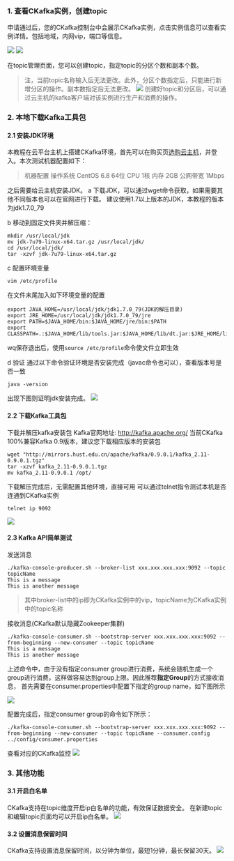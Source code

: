 ### 1. 查看CKafka实例，创建topic

申请通过后，您的CKafka控制台中会展示CKafka实例，点击实例信息可以查看实例详情。包括地域，内网vip，端口等信息。

![](https://mc.qcloudimg.com/static/img/fd6e90a028316b0ff8c960a81170dbbe/1.png)
![](https://mc.qcloudimg.com/static/img/a1428709e39e1a6124f7a265e47b6b37/2.png)

在topic管理页面，您可以创建topic，指定topic的分区个数和副本个数。
> 注，当前topic名称输入后无法更改。此外，分区个数指定后，只能进行新增分区的操作。副本数指定后无法更改。 
![](https://mc.qcloudimg.com/static/img/677df5a8c57fc9482867ea4e5ff9f77f/3.png)
创建好topic和分区后，可以通过云主机的kafka客户端对该实例进行生产和消费的操作。

### 2. 本地下载Kafka工具包

#### 2.1 安装JDK环境
本教程在云平台主机上搭建CKafka环境，首先可以在购买页[选购云主机](https://buy.tce.fsphere.cn/cvm)，并登入。本次测试机器配置如下：
> 机器配置 
操作系统 CentOS 6.8 64位 
CPU 1核 
内存 2GB 
公网带宽 1Mbps 

之后需要给云主机安装JDK。
a 下载JDK，可以通过wget命令获取，如果需要其他不同版本也可以在官网进行下载。
建议使用1.7以上版本的JDK，本教程的版本为jdk1.7.0_79

b 移动到固定文件夹并解压缩：
```
mkdir /usr/local/jdk
mv jdk-7u79-linux-x64.tar.gz /usr/local/jdk/
cd /usr/local/jdk/
tar -xzvf jdk-7u79-linux-x64.tar.gz
```
c 配置环境变量
```
vim /etc/profile
```
在文件末尾加入如下环境变量的配置
```
export JAVA_HOME=/usr/local/jdk/jdk1.7.0_79(JDK的解压目录)  
export JRE_HOME=/usr/local/jdk/jdk1.7.0_79/jre
export PATH=$JAVA_HOME/bin:$JAVA_HOME/jre/bin:$PATH  
export CLASSPATH=.:$JAVA_HOME/lib/tools.jar:$JAVA_HOME/lib/dt.jar:$JRE_HOME/lib
```
wq保存退出后，使用`source /etc/profile`命令使文件立即生效

d 验证
通过以下命令验证环境是否安装完成（javac命令也可以），查看版本号是否一致
```
java -version
```
出现下图则证明jdk安装完成。
![](https://mc.qcloudimg.com/static/img/859143ff8986b24e80b3a9c3b31bd511/4.png)

#### 2.2 下载Kafka工具包

下载并解压kafka安装包
Kafka官网地址: http://kafka.apache.org/ 当前CKafka 100%兼容Kafka 0.9版本，建议您下载相应版本的安装包
```
wget "http://mirrors.hust.edu.cn/apache/kafka/0.9.0.1/kafka_2.11-0.9.0.1.tgz"
tar -xzvf kafka_2.11-0.9.0.1.tgz
mv kafka_2.11-0.9.0.1 /opt/
```
下载解压完成后，无需配置其他环境，直接可用
可以通过telnet指令测试本机是否连通到CKafka实例
```
telnet ip 9092
```
![](https://mc.qcloudimg.com/static/img/c30a8d0e2fe57c109d3f7f1fa55b107f/5.png)

#### 2.3 Kafka API简单测试

发送消息
```
./kafka-console-producer.sh --broker-list xxx.xxx.xxx.xxx:9092 --topic topicName
This is a message
This is another message
```
> 其中broker-list中的ip即为CKafka实例中的vip，topicName为CKafka实例中的topic名称

接收消息(CKafka默认隐藏Zookeeper集群)
```
./kafka-console-consumer.sh --bootstrap-server xxx.xxx.xxx.xxx:9092 --from-beginning --new-consumer --topic topicName
This is a message
This is another message
```
上述命令中，由于没有指定consumer group进行消费，系统会随机生成一个group进行消费。这样做容易达到group上限。因此推荐**指定Group**的方式接收消息，
首先需要在consumer.properties中配置下指定的group name，如下图所示

![](https://mc.qcloudimg.com/static/img/b39a4b9b75a734830a69cc66a7273485/111.png)

配置完成后，指定consumer group的命令如下所示：
```
./kafka-console-consumer.sh --bootstrap-server xxx.xxx.xxx.xxx:9092 --from-beginning --new-consumer --topic topicName --consumer.config ../config/consumer.properties
```

查看对应的CKafka监控
![](https://mc.qcloudimg.com/static/img/12d49f97cc2562be26c16c193cb4297c/6.png)

### 3. 其他功能
#### 3.1 开启白名单
CKafka支持在topic维度开启ip白名单的功能，有效保证数据安全。
在新建topic和编辑topic页面均可以开启ip白名单。
![](https://mc.qcloudimg.com/static/img/02c8e7d5eeabb7f431b8b9c1f37cc636/7.png)

#### 3.2 设置消息保留时间
CKafka支持设置消息保留时间，以分钟为单位，最短1分钟，最长保留30天。
![](https://mc.qcloudimg.com/static/img/a9c9c921134c4a3a987f03b0f2d2f57e/8.png)
